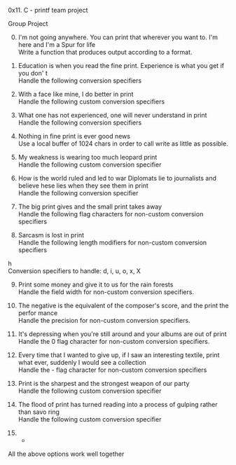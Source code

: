 0x11. C - printf team project

Group Project                                                                      
                                                                                    
0. I'm not going anywhere. You can print that wherever you want to. I'm here and I'm
 a Spur for life                                                                    
Write a function that produces output according to a format.                        
                                                                                    
                                                                                    
1. Education is when you read the fine print. Experience is what you get if you don'
t                                                                                   
Handle the following conversion specifiers

2. With a face like mine, I do better in print                                      
Handle the following custom conversion specifiers                                 
                                                                                    
3. What one has not experienced, one will never understand in print                 
Handle the following conversion specifiers                                         
                                                                                    
4. Nothing in fine print is ever good news                                          
Use a local buffer of 1024 chars in order to call write as little as possible.      
                                                                                    
5. My weakness is wearing too much leopard print                                    
Handle the following custom conversion specifier                                   
                                                                                    
6. How is the world ruled and led to war Diplomats lie to journalists and believe
hese lies when they see them in print                                               
Handle the following conversion specifier                                       
                                                                                    
7. The big print gives and the small print takes away                               
Handle the following flag characters for non-custom conversion specifiers          
                                                                                    
8. Sarcasm is lost in print                                                         
Handle the following length modifiers for non-custom conversion specifiers         
                                                                                    
                                                                                  
h                                                                                   
Conversion specifiers to handle: d, i, u, o, x, X                               
                                                                                    
9. Print some money and give it to us for the rain forests                          
Handle the field width for non-custom conversion specifiers.                        
                                                                                    
10. The negative is the equivalent of the composer's score, and the print the perfor
mance                                                                               
Handle the precision for non-custom conversion specifiers.                          
                                                                                    
11. It's depressing when you're still around and your albums are out of print       
Handle the 0 flag character for non-custom conversion specifiers.                   
                                                                                    
12. Every time that I wanted to give up, if I saw an interesting textile, print what
 ever, suddenly I would see a collection                                            
Handle the - flag character for non-custom conversion specifiers                  
                                                                                    
13. Print is the sharpest and the strongest weapon of our party                     
Handle the following custom conversion specifier                                 
                                                                                    
14. The flood of print has turned reading into a process of gulping rather than savo
ring                                                                                
Handle the following custom conversion specifier                                   
                                                                                    
15. *                                                                               
All the above options work well together
